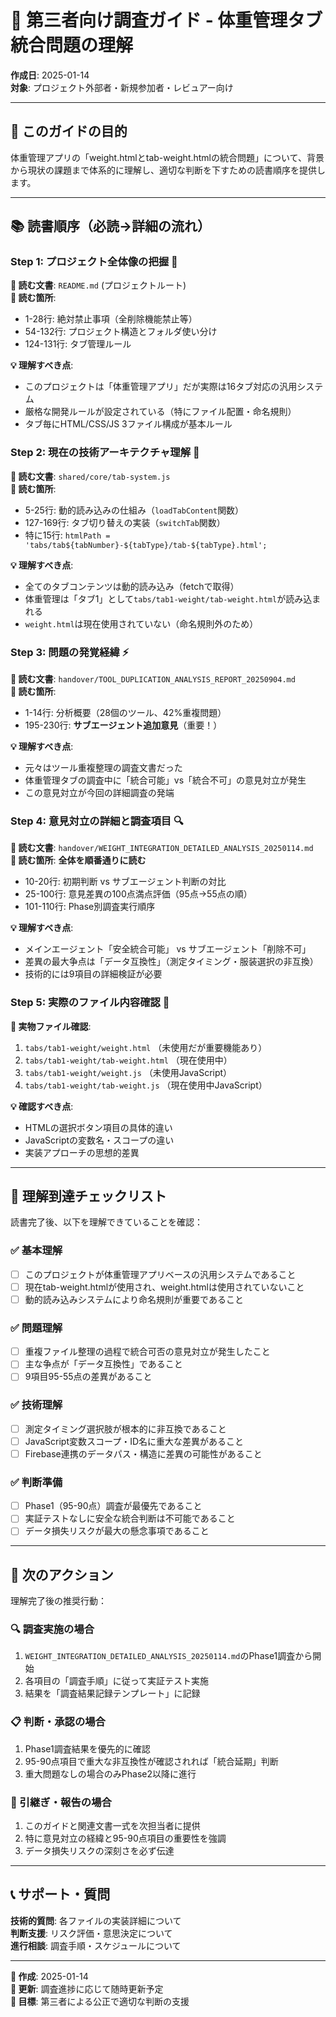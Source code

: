 # 📖 第三者向け調査ガイド - 体重管理タブ統合問題の理解

**作成日**: 2025-01-14  
**対象**: プロジェクト外部者・新規参加者・レビュアー向け

---

## 🎯 **このガイドの目的**

体重管理アプリの「weight.htmlとtab-weight.htmlの統合問題」について、背景から現状の課題まで体系的に理解し、適切な判断を下すための読書順序を提供します。

---

## 📚 **読書順序（必読→詳細の流れ）**

### **Step 1: プロジェクト全体像の把握** 🌟
**📄 読む文書**: `README.md` (プロジェクトルート)  
**📍 読む箇所**: 
- 1-28行: 絶対禁止事項（全削除機能禁止等）
- 54-132行: プロジェクト構造とフォルダ使い分け
- 124-131行: タブ管理ルール

**💡 理解すべき点**:
- このプロジェクトは「体重管理アプリ」だが実際は16タブ対応の汎用システム
- 厳格な開発ルールが設定されている（特にファイル配置・命名規則）
- タブ毎にHTML/CSS/JS 3ファイル構成が基本ルール

### **Step 2: 現在の技術アーキテクチャ理解** 🔧
**📄 読む文書**: `shared/core/tab-system.js`  
**📍 読む箇所**:
- 5-25行: 動的読み込みの仕組み（`loadTabContent`関数）
- 127-169行: タブ切り替えの実装（`switchTab`関数）
- 特に15行: `htmlPath = 'tabs/tab${tabNumber}-${tabType}/tab-${tabType}.html';`

**💡 理解すべき点**:
- 全てのタブコンテンツは動的読み込み（fetchで取得）
- 体重管理は「タブ1」として`tabs/tab1-weight/tab-weight.html`が読み込まれる
- `weight.html`は現在使用されていない（命名規則外のため）

### **Step 3: 問題の発覚経緯** ⚡
**📄 読む文書**: `handover/TOOL_DUPLICATION_ANALYSIS_REPORT_20250904.md`  
**📍 読む箇所**:
- 1-14行: 分析概要（28個のツール、42%重複問題）
- 195-230行: **サブエージェント追加意見**（重要！）

**💡 理解すべき点**:
- 元々はツール重複整理の調査文書だった
- 体重管理タブの調査中に「統合可能」vs「統合不可」の意見対立が発生
- この意見対立が今回の詳細調査の発端

### **Step 4: 意見対立の詳細と調査項目** 🔍
**📄 読む文書**: `handover/WEIGHT_INTEGRATION_DETAILED_ANALYSIS_20250114.md`  
**📍 読む箇所**: **全体を順番通りに読む**
- 10-20行: 初期判断 vs サブエージェント判断の対比
- 25-100行: 意見差異の100点満点評価（95点→55点の順）
- 101-110行: Phase別調査実行順序

**💡 理解すべき点**:
- メインエージェント「安全統合可能」 vs サブエージェント「削除不可」
- 差異の最大争点は「データ互換性」（測定タイミング・服装選択の非互換）
- 技術的には9項目の詳細検証が必要

### **Step 5: 実際のファイル内容確認** 📁
**📄 実物ファイル確認**:
1. `tabs/tab1-weight/weight.html` （未使用だが重要機能あり）
2. `tabs/tab1-weight/tab-weight.html` （現在使用中）
3. `tabs/tab1-weight/weight.js` （未使用JavaScript）  
4. `tabs/tab1-weight/tab-weight.js` （現在使用中JavaScript）

**💡 確認すべき点**:
- HTMLの選択ボタン項目の具体的違い
- JavaScriptの変数名・スコープの違い
- 実装アプローチの思想的差異

---

## 🎯 **理解到達チェックリスト**

読書完了後、以下を理解できていることを確認：

### **✅ 基本理解**
- [ ] このプロジェクトが体重管理アプリベースの汎用システムであること
- [ ] 現在tab-weight.htmlが使用され、weight.htmlは使用されていないこと
- [ ] 動的読み込みシステムにより命名規則が重要であること

### **✅ 問題理解**  
- [ ] 重複ファイル整理の過程で統合可否の意見対立が発生したこと
- [ ] 主な争点が「データ互換性」であること
- [ ] 9項目95-55点の差異があること

### **✅ 技術理解**
- [ ] 測定タイミング選択肢が根本的に非互換であること
- [ ] JavaScript変数スコープ・ID名に重大な差異があること  
- [ ] Firebase連携のデータパス・構造に差異の可能性があること

### **✅ 判断準備**
- [ ] Phase1（95-90点）調査が最優先であること
- [ ] 実証テストなしに安全な統合判断は不可能であること
- [ ] データ損失リスクが最大の懸念事項であること

---

## 🚀 **次のアクション**

理解完了後の推奨行動：

### **🔍 調査実施の場合**
1. `WEIGHT_INTEGRATION_DETAILED_ANALYSIS_20250114.md`のPhase1調査から開始
2. 各項目の「調査手順」に従って実証テスト実施
3. 結果を「調査結果記録テンプレート」に記録

### **📋 判断・承認の場合**  
1. Phase1調査結果を優先的に確認
2. 95-90点項目で重大な非互換性が確認されれば「統合延期」判断
3. 重大問題なしの場合のみPhase2以降に進行

### **🤝 引継ぎ・報告の場合**
1. このガイドと関連文書一式を次担当者に提供
2. 特に意見対立の経緯と95-90点項目の重要性を強調
3. データ損失リスクの深刻さを必ず伝達

---

## 📞 **サポート・質問**

**技術的質問**: 各ファイルの実装詳細について  
**判断支援**: リスク評価・意思決定について  
**進行相談**: 調査手順・スケジュールについて

---

**📅 作成**: 2025-01-14  
**📝 更新**: 調査進捗に応じて随時更新予定  
**🎯 目標**: 第三者による公正で適切な判断の支援